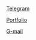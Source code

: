 [Telegram](https://t.me/thtflx)

[Portfolio](https://tht-portfoliosite.netlify.app/)  

[G-mail](mailto:azizsattorovthtflx@gmail.com)


